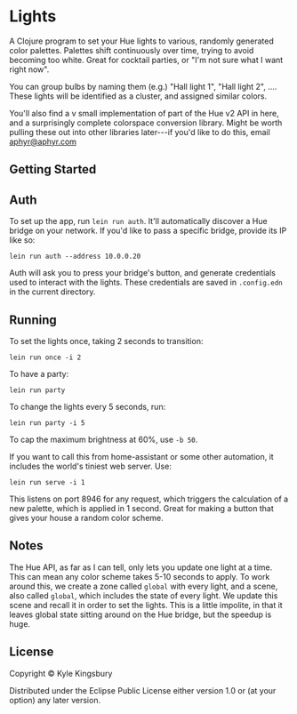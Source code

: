 # Lights

A Clojure program to set your Hue lights to various, randomly generated color
palettes. Palettes shift continuously over time, trying to avoid becoming too
white. Great for cocktail parties, or "I'm not sure what I want right now".

You can group bulbs by naming them (e.g.) "Hall light 1", "Hall light 2", ....
These lights will be identified as a cluster, and assigned similar colors.

You'll also find a v small implementation of part of the Hue v2 API in here,
and a surprisingly complete colorspace conversion library. Might be worth
pulling these out into other libraries later---if you'd like to do this, email
aphyr@aphyr.com

## Getting Started

## Auth

To set up the app, run `lein run auth`. It'll automatically discover a Hue
bridge on your network. If you'd like to pass a specific bridge, provide its IP
like so:

```
lein run auth --address 10.0.0.20
```

Auth will ask you to press your bridge's button, and generate credentials
used to interact with the lights. These credentials are saved in `.config.edn`
in the current directory.

## Running

To set the lights once, taking 2 seconds to transition:

```
lein run once -i 2
```

To have a party:

```
lein run party
```

To change the lights every 5 seconds, run:

```
lein run party -i 5
```

To cap the maximum brightness at 60%, use `-b 50`.

If you want to call this from home-assistant or some other automation, it includes the world's tiniest web server. Use:

```
lein run serve -i 1
```

This listens on port 8946 for any request, which triggers the calculation of a
new palette, which is applied in 1 second. Great for making a button that gives your house a random color scheme.

## Notes

The Hue API, as far as I can tell, only lets you update one light at a time.
This can mean any color scheme takes 5-10 seconds to apply. To work around
this, we create a zone called `global` with every light, and a scene, also
called `global`, which includes the state of every light. We update this scene
and recall it in order to set the lights. This is a little impolite, in that it
leaves global state sitting around on the Hue bridge, but the speedup is huge.

## License

Copyright © Kyle Kingsbury

Distributed under the Eclipse Public License either version 1.0 or (at
your option) any later version.
